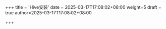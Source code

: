 +++
title = 'Hive安装'
date = 2025-03-17T17:08:02+08:00
weight=5
draft = true
author=2025-03-17T17:08:02+08:00

+++
